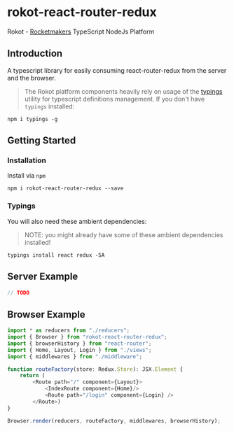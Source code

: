# rokot-react-router-redux

Rokot - [Rocketmakers](http://www.rocketmakers.com/) TypeScript NodeJs Platform

## Introduction

A typescript library for easily consuming react-router-redux from the server and the browser.


>The Rokot platform components heavily rely on usage of the [typings](https://github.com/typings/typings) utility for typescript definitions management.
If you don't have `typings` installed:
```
npm i typings -g
```

## Getting Started

### Installation
Install via `npm`
```
npm i rokot-react-router-redux --save
```


### Typings

You will also need these ambient dependencies:
>NOTE: you might already have some of these ambient dependencies installed!

```
typings install react redux -SA
```

## Server Example
```typescript
// TODO
```
## Browser Example

```typescript
import * as reducers from "./reducers";
import { Browser } from "rokot-react-router-redux";
import { browserHistory } from "react-router";
import { Home, Layout, Login } from "./views";
import { middlewares } from "./middleware";

function routeFactory(store: Redux.Store): JSX.Element {
    return (
        <Route path="/" component={Layout}>
            <IndexRoute component={Home}/>
            <Route path="/login" component={Login} />
        </Route>)
}

Browser.render(reducers, routeFactory, middlewares, browserHistory);
```